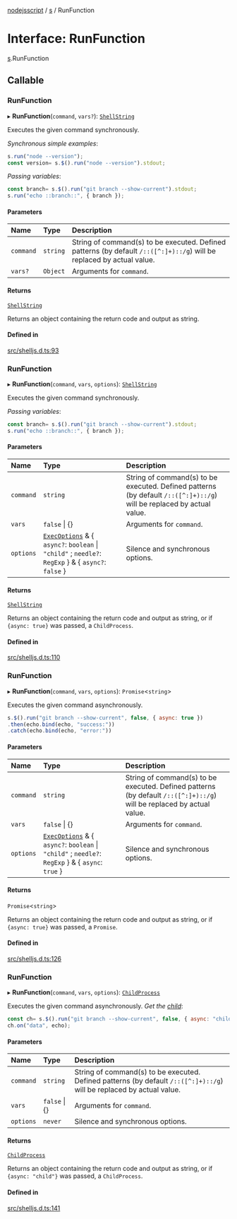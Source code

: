 [nodejsscript](../README.md) / [s](../modules/s.md) / RunFunction

# Interface: RunFunction

[s](../modules/s.md).RunFunction

## Callable

### RunFunction

▸ **RunFunction**(`command`, `vars?`): [`ShellString`](../modules/s.md#shellstring)

Executes the given command synchronously.

*Synchronous simple examples*:
```js
s.run("node --version");
const version= s.$().run("node --version").stdout;
```
*Passing variables*:
```js
const branch= s.$().run("git branch --show-current").stdout;
s.run("echo ::branch::", { branch });
```

#### Parameters

| Name | Type | Description |
| :------ | :------ | :------ |
| `command` | `string` | String of command(s) to be executed. Defined patterns (by default `/::([^:]+)::/g`) will be replaced by actual value. |
| `vars?` | `Object` | Arguments for `command`. |

#### Returns

[`ShellString`](../modules/s.md#shellstring)

Returns an object containing the return code and output as string.

#### Defined in

[src/shelljs.d.ts:93](https://github.com/jaandrle/nodejsscript/blob/23d39a7/src/shelljs.d.ts#L93)

### RunFunction

▸ **RunFunction**(`command`, `vars`, `options`): [`ShellString`](../modules/s.md#shellstring)

Executes the given command synchronously.

*Passing variables*:
```js
const branch= s.$().run("git branch --show-current").stdout;
s.run("echo ::branch::", { branch });
```

#### Parameters

| Name | Type | Description |
| :------ | :------ | :------ |
| `command` | `string` | String of command(s) to be executed. Defined patterns (by default `/::([^:]+)::/g`) will be replaced by actual value. |
| `vars` | ``false`` \| {} | Arguments for `command`. |
| `options` | [`ExecOptions`](s.ExecOptions.md) & { `async?`: `boolean` \| ``"child"`` ; `needle?`: `RegExp`  } & { `async?`: ``false``  } | Silence and synchronous options. |

#### Returns

[`ShellString`](../modules/s.md#shellstring)

Returns an object containing the return code and output as string,
				  or if `{async: true}` was passed, a `ChildProcess`.

#### Defined in

[src/shelljs.d.ts:110](https://github.com/jaandrle/nodejsscript/blob/23d39a7/src/shelljs.d.ts#L110)

### RunFunction

▸ **RunFunction**(`command`, `vars`, `options`): `Promise`<`string`\>

Executes the given command asynchronously.
```js
s.$().run("git branch --show-current", false, { async: true })
.then(echo.bind(echo, "success:"))
.catch(echo.bind(echo, "error:"))
```

#### Parameters

| Name | Type | Description |
| :------ | :------ | :------ |
| `command` | `string` | String of command(s) to be executed. Defined patterns (by default `/::([^:]+)::/g`) will be replaced by actual value. |
| `vars` | ``false`` \| {} | Arguments for `command`. |
| `options` | [`ExecOptions`](s.ExecOptions.md) & { `async?`: `boolean` \| ``"child"`` ; `needle?`: `RegExp`  } & { `async`: ``true``  } | Silence and synchronous options. |

#### Returns

`Promise`<`string`\>

Returns an object containing the return code and output as string,
				  or if `{async: true}` was passed, a `Promise`.

#### Defined in

[src/shelljs.d.ts:126](https://github.com/jaandrle/nodejsscript/blob/23d39a7/src/shelljs.d.ts#L126)

### RunFunction

▸ **RunFunction**(`command`, `vars`, `options`): [`ChildProcess`](../classes/s.child.ChildProcess.md)

Executes the given command asynchronously. *Get the [child](../modules/s.child.md)*:
```js
const ch= s.$().run("git branch --show-current", false, { async: "child" });
ch.on("data", echo);
```

#### Parameters

| Name | Type | Description |
| :------ | :------ | :------ |
| `command` | `string` | String of command(s) to be executed. Defined patterns (by default `/::([^:]+)::/g`) will be replaced by actual value. |
| `vars` | ``false`` \| {} | Arguments for `command`. |
| `options` | `never` | Silence and synchronous options. |

#### Returns

[`ChildProcess`](../classes/s.child.ChildProcess.md)

Returns an object containing the return code and output as string,
				  or if `{async: "child"}` was passed, a `ChildProcess`.

#### Defined in

[src/shelljs.d.ts:141](https://github.com/jaandrle/nodejsscript/blob/23d39a7/src/shelljs.d.ts#L141)
